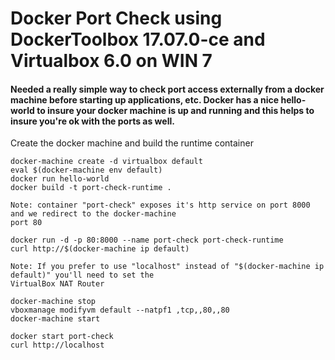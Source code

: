 # Docker Port Check using DockerToolbox 17.07.0-ce and Virtualbox 6.0 on WIN 7

#### Needed a really simple way to check port access externally from a docker machine before starting up applications, etc.  Docker has a nice hello-world to insure your docker machine is up and running and this helps to insure you're  ok with the ports as well.

Create the docker machine and build the runtime container
```
docker-machine create -d virtualbox default  
eval $(docker-machine env default)  
docker run hello-world  
docker build -t port-check-runtime .
``` 
```
Note: container "port-check" exposes it's http service on port 8000 and we redirect to the docker-machine
port 80 
```
```
docker run -d -p 80:8000 --name port-check port-check-runtime  
curl http://$(docker-machine ip default)
```
```
Note: If you prefer to use "localhost" instead of "$(docker-machine ip default)" you'll need to set the
VirtualBox NAT Router 
```
```
docker-machine stop
vboxmanage modifyvm default --natpf1 ,tcp,,80,,80
docker-machine start
  
docker start port-check
curl http://localhost
```  